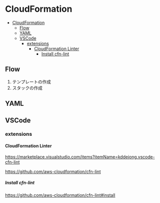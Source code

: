 # CloudFormation

- [CloudFormation](#cloudformation)
  - [Flow](#flow)
  - [YAML](#yaml)
  - [VSCode](#vscode)
    - [extensions](#extensions)
      - [CloudFormation Linter](#cloudformation-linter)
        - [Install cfn-lint](#install-cfn-lint)

## Flow

1. テンプレートの作成
2. スタックの作成

## YAML

## VSCode

### extensions

#### CloudFormation Linter

<https://marketplace.visualstudio.com/items?itemName=kddejong.vscode-cfn-lint>

<https://github.com/aws-cloudformation/cfn-lint>

##### Install cfn-lint

<https://github.com/aws-cloudformation/cfn-lint#install>
